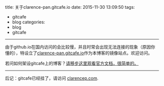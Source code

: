 title: 关于clarence-pan.gitcafe.io
date: 2015-11-30 13:09:50
tags:
  - gitcafe
  - blog
categories: 
  - blog
  - gitcafe
---

由于github.io在国内访问的会比较慢，并且时常会出现无法连接的现象（原因你懂的），特设立了[clarence-pan.gitcafe.io](http://clarence-pan.gitcafe.io)作为本博客的镜像站点。欢迎访问。

<!-- more -->

若问如何架设gitcafe上的博客？[请移步这里观看官方文档，很简单的。](https://help.gitcafe.com/manuals/help/pages-services)

---

后记：gitcafe已经挂了，请访问 [clarencep.com](http://clarencep.com).



